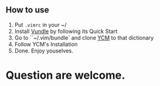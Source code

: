 ## How to use
1.  Put `.vimrc` in your ~/
2.  Install [Vundle](https://github.com/VundleVim/Vundle.vim) by following its Quick Start 
3.  Go to ``~/.vim/bundle` and clone [YCM](https://github.com/Valloric/YouCompleteMe#full-installation-guide) to that dictionary
4.  Follow YCM's Installation
5.  Done. Enjoy youselves.

# Question are welcome.

